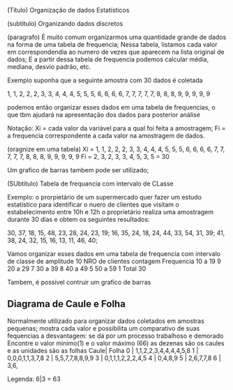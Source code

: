 (Título) Organização de dados Estatísticos

(subtitulo) Organizando dados discretos

(paragrafo) É muito comum organizarmos uma quantidade grande de dados na forma de uma tabela de frequencia;
Nessa tabela, listamos cada valor em correspondendia ao numero de vezes que aparecem na lista original de dados;
E a partir dessa tabela de frequencia podemos calcular média, mediana, desvio padrão, etc.

Exemplo suponha que a seguinte amostra com 30 dados é coletada

1, 1, 2, 2, 2, 3, 3, 4, 4, 4, 5, 5, 5, 6, 6, 6, 6, 7, 7, 7, 7, 7, 8, 8, 8, 9, 9, 9, 9, 9

podemos então organizar esses dados em uma tabela de frequencias, o que tbm ajudará na apresentação dos dados para posterior análise

Notação:
Xi = cada valor da variável para a qual foi feita a amostragem;
Fi = a frequencia correspondente a cada valor na amostragem de dados.

(oragnize em uma tabela)
Xi = 1, 1, 2, 2, 2, 3, 3, 4, 4, 4, 5, 5, 5, 6, 6, 6, 6, 7, 7, 7, 7, 7, 8, 8, 8, 9, 9, 9, 9, 9
Fi = 2, 3, 2, 3, 3, 4, 5, 3, 5 = 30

Um grafico de barras tambem pode ser utilizado;

(SUbtitulo) Tabela de frequancia com intervalo de CLasse

Exemplo: o prorpietário de um supermercado quer fazer um estudo estatístico para identificar o nuero de clientes que visitam o estabelecimento entre 10h e 12h
o proprietário realiza uma amostragem durante 30 dias e obtem os seguintes resultados:

30, 37, 18, 15, 48, 23, 28, 24, 23, 19;
16, 35, 24, 18, 24, 44, 33, 54, 31, 39;
41, 38, 24, 32, 15, 16, 13, 11, 46, 40;

Vamos organizar esses dados em uma tabela de frequencia com intervalo de classe de amplitude 10
NRO de clientes contagem Frequencia
10 a 19 9
20 a 29 7
30 a 39 8
40 a 49 5
50 a 59 1
Total 30

Tambem, é possivel contruir um grafico de barras

## Diagrama de Caule e Folha

Normalmente utilizado para organizar dados coletados em amostras pequenas;
mostra cada valor e possibilita um comparativo de suas fequencias
a desvantagem: se dá por um processo trabalhoso e demorado
Encontre o valor minimo(1)  e o valor máximo (66)
as dezenas são os caules e as unidades são as folhas 
Caule| Folha
0    | 1,1,2,2,3,4,4,4,4,5,8
1    | 0,0,0,1,1,3,7,8
2    | 5,5,7,7,8,8,9,9
3    | 0,1,1,1,2,2,2,4,5
4    | 0,4,8,9
5    | 2,6,7,7,8
6    | 3,6,

Legenda: 6|3 = 63
